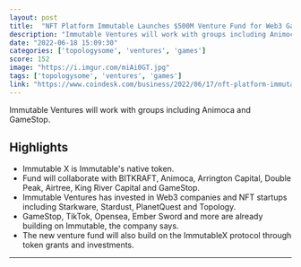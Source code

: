 ```yaml
---
layout: post
title:  "NFT Platform Immutable Launches $500M Venture Fund for Web3 Games"
description: "Immutable Ventures will work with groups including Animoca and GameStop."
date: "2022-06-18 15:09:30"
categories: ['topologysome', 'ventures', 'games']
score: 152
image: "https://i.imgur.com/miAi0GT.jpg"
tags: ['topologysome', 'ventures', 'games']
link: "https://www.coindesk.com/business/2022/06/17/nft-platform-immutable-launches-500m-venture-fund-for-web3-games/?utm_medium=referral&amp;utm_source=rss&amp;utm_campaign=headlines"
---
```


Immutable Ventures will work with groups including Animoca and GameStop.

## Highlights

- Immutable X is Immutable's native token.
- Fund will collaborate with BITKRAFT, Animoca, Arrington Capital, Double Peak, Airtree, King River Capital and GameStop.
- Immutable Ventures has invested in Web3 companies and NFT startups including Starkware, Stardust, PlanetQuest and Topology.
- GameStop, TikTok, Opensea, Ember Sword and more are already building on Immutable, the company says.
- The new venture fund will also build on the ImmutableX protocol through token grants and investments.

---
